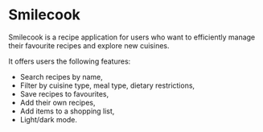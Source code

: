 ﻿# Smilecook

Smilecook is a recipe application for users who want to efficiently manage their favourite recipes and explore new cuisines. 

It offers users the following features:
- Search recipes by name,
- Filter by cuisine type, meal type, dietary restrictions,
- Save recipes to favourites,
- Add their own recipes,
- Add items to a shopping list,
- Light/dark mode.